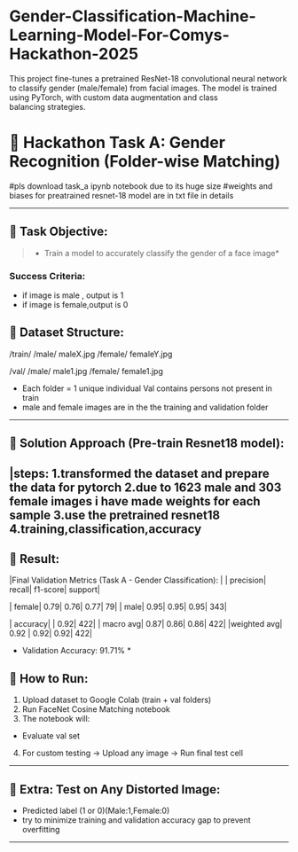 # Gender-Classification-Machine-Learning-Model-For-Comys-Hackathon-2025
This project fine-tunes a pretrained ResNet-18 convolutional neural network to classify gender (male/female) from facial images. The model is trained using PyTorch, with custom data augmentation and class balancing strategies.
# 🚀 Hackathon Task A: Gender Recognition (Folder-wise Matching)
#pls download task_a ipynb notebook due to its huge size
#weights and biases for preatrained resnet-18 model are in txt file in details

---

## 📌 Task Objective:

> * Train a model to accurately classify the gender of a face image*

###  Success Criteria:

* if image is male , output is 1
* if image is female,output is 0                                         



## 📌 Dataset Structure:


/train/
    /male/
     maleX.jpg
     /female/
     femaleY.jpg

/val/
    /male/
     male1.jpg
     /female/
     female1.jpg


* Each folder = 1 unique individual
  Val contains persons not present in train
* male and female images are in the the training and validation folder

---

## 📌 Solution Approach (Pre-train Resnet18 model):

|steps:
1.transformed the dataset and prepare the data for pytorch
          2.due to 1623 male and 303 female images i have made weights for each sample
      3.use the pretrained resnet18
   4.training,classification,accuracy
---

## 📌 Result:

|Final Validation Metrics (Task A - Gender Classification):
|             | precision|    recall|  f1-score|   support|

|      female|       0.79|      0.76|      0.77|       79|
|        male|       0.95|     0.95|     0.95|       343|

|    accuracy|                     |     0.92|      422|
|   macro avg|       0.87|      0.86|      0.86|       422|
|weighted avg|       0.92 |     0.92|     0.92|       422|

* Validation Accuracy: 91.71% *


## 📌 How to Run:

1.  Upload dataset to Google Colab (train + val folders)
2.  Run FaceNet Cosine Matching notebook
3.  The notebook will:

   * Evaluate val set
4.  For custom testing → Upload any image → Run final test cell

---

## 📌 Extra: Test on Any Distorted Image:

* Predicted label (1 or 0)(Male:1,Female:0)
* try to minimize training and validation accuracy gap to prevent overfitting
---
